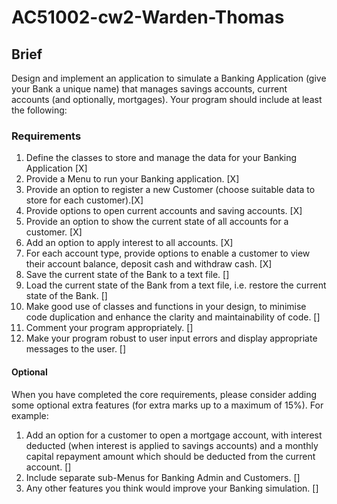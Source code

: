 # AC51002-cw2-Warden-Thomas

## Brief

Design and implement an application to simulate a Banking Application (give your Bank a unique
name) that manages savings accounts, current accounts (and optionally, mortgages). Your program
should include at least the following:

### Requirements  

1. Define the classes to store and manage the data for your Banking Application [X]
2. Provide a Menu to run your Banking application. [X]
3. Provide an option to register a new Customer (choose suitable data to store for each
customer).[X]
4. Provide options to open current accounts and saving accounts. [X]
5. Provide an option to show the current state of all accounts for a customer. [X]
6. Add an option to apply interest to all accounts. [X]
7. For each account type, provide options to enable a customer to view their account balance,
deposit cash and withdraw cash. [X]
8. Save the current state of the Bank to a text file. []
9. Load the current state of the Bank from a text file, i.e. restore the current state of the Bank. []
10. Make good use of classes and functions in your design, to minimise code duplication and
enhance the clarity and maintainability of code. []
11. Comment your program appropriately. []
12. Make your program robust to user input errors and display appropriate messages to the user. []

#### Optional

When you have completed the core requirements, please consider adding some optional extra
features (for extra marks up to a maximum of 15%). For example:

1. Add an option for a customer to open a mortgage account, with interest deducted (when
interest is applied to savings accounts) and a monthly capital repayment amount which
should be deducted from the current account. []
2. Include separate sub-Menus for Banking Admin and Customers. []
3. Any other features you think would improve your Banking simulation. []
